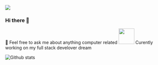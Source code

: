 ![](https://visitor-badge.glitch.me/badge?page_id=elie00001.elie00001)
### Hi there 👋
💬 Feel free to ask me about anything computer related
<img src="https://media.giphy.com/media/VgCDAzcKvsR6OM0uWg/giphy.gif" width="50"> Curently working on my full stack develover dream

![Github stats](https://github-readme-stats.vercel.app/api?username=elie00001)

<!--**elie00001/elie00001** is a ✨ _special_ ✨ repository because its `README.md` (this file) appears on your GitHub profile.

Here are some ideas to get you started:

- 🔭 I’m currently working on ...
- 🌱 I’m currently learning ...
- 👯 I’m looking to collaborate on ...
- 🤔 I’m looking for help with ...
- 💬 Ask me about ...
- 📫 How to reach me: ...
- 😄 Pronouns: ...
- ⚡ Fun fact: ...
-->

